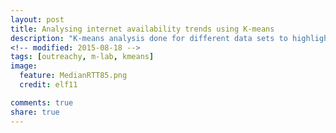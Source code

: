 ```yaml
---
layout: post
title: Analysing internet availability trends using K-means
description: "K-means analysis done for different data sets to highlight internet speeds/availability in USA (the Outreachy - M-lab project)"
<!-- modified: 2015-08-18 -->
tags: [outreachy, m-lab, kmeans]
image:
  feature: MedianRTT85.png
  credit: elf11

comments: true
share: true
---
```

